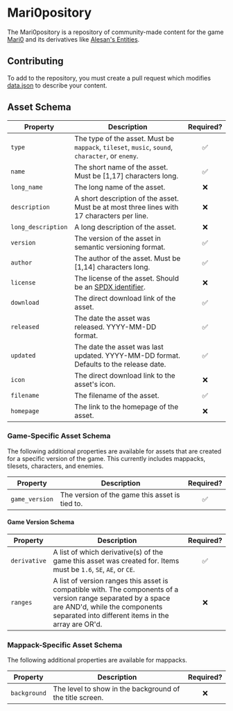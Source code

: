 # Mari0pository

The Mari0pository is a repository of community-made content for the game [Mari0](https://github.com/Stabyourself/mari0)
and its derivatives like [Alesan's Entities](https://github.com/alesan99/mari0_ae).

## Contributing

To add to the repository, you must create a pull request which modifies [data.json](data.json) to describe your content.

## Asset Schema

| Property           | Description                                                                                     | Required? |
|--------------------|-------------------------------------------------------------------------------------------------|:---------:|
| `type`             | The type of the asset. Must be `mappack`, `tileset`, `music`, `sound`, `character`, or `enemy`. |     ✅     |
| `name`             | The short name of the asset. Must be \[1,17] characters long.                                   |     ✅     |
| `long_name`        | The long name of the asset.                                                                     |     ❌     |
| `description`      | A short description of the asset. Must be at most three lines with 17 characters per line.      |     ❌     |
| `long_description` | A long description of the asset.                                                                |     ❌     |
| `version`          | The version of the asset in semantic versioning format.                                         |     ✅     |
| `author`           | The author of the asset. Must be \[1,14] characters long.                                       |     ✅     |
| `license`          | The license of the asset. Should be an [SPDX identifier](https://spdx.org/licenses/).           |     ❌     |
| `download`         | The direct download link of the asset.                                                          |     ✅     |
| `released`         | The date the asset was released. YYYY-MM-DD format.                                             |     ✅     |
| `updated`          | The date the asset was last updated. YYYY-MM-DD format. Defaults to the release date.           |     ✅     |
| `icon`             | The direct download link to the asset's icon.                                                   |     ❌     |
| `filename`         | The filename of the asset.                                                                      |     ✅     |
| `homepage`         | The link to the homepage of the asset.                                                          |     ❌     |

### Game-Specific Asset Schema

The following additional properties are available for assets that are created for a specific version of the game.
This currently includes mappacks, tilesets, characters, and enemies.

| Property       | Description                                    | Required? |
|----------------|------------------------------------------------|:---------:|
| `game_version` | The version of the game this asset is tied to. |     ✅     |

#### Game Version Schema

| Property     | Description                                                                                                                                                                                          | Required? |
|--------------|------------------------------------------------------------------------------------------------------------------------------------------------------------------------------------------------------|:---------:|
| `derivative` | A list of which derivative(s) of the game this asset was created for. Items must be `1.6`, `SE`, `AE`, or `CE`.                                                                                      |     ✅     |
| `ranges`     | A list of version ranges this asset is compatible with. The components of a version range separated by a space are AND'd, while the components separated into different items in the array are OR'd. |     ❌     |

### Mappack-Specific Asset Schema

The following additional properties are available for mappacks.

| Property     | Description                                              | Required? |
|--------------|----------------------------------------------------------|:---------:|
| `background` | The level to show in the background of the title screen. |     ❌     |
